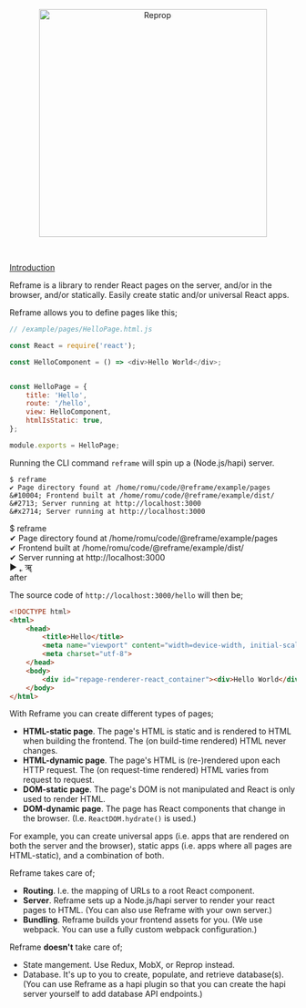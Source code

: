 <!---






    WARNING, READ THIS.
    This is a computed file. Do not edit.
    Edit `/docs/introduction.template.md` instead.












    WARNING, READ THIS.
    This is a computed file. Do not edit.
    Edit `/docs/introduction.template.md` instead.












    WARNING, READ THIS.
    This is a computed file. Do not edit.
    Edit `/docs/introduction.template.md` instead.












    WARNING, READ THIS.
    This is a computed file. Do not edit.
    Edit `/docs/introduction.template.md` instead.












    WARNING, READ THIS.
    This is a computed file. Do not edit.
    Edit `/docs/introduction.template.md` instead.






-->
[<p align="center"><img src='https://github.com/brillout-test/reprop-test/blob/master/docs/logo/logo-title.svg' width=400 style=    "max-width:100%;" alt="Reprop"/></p>](https://github.com/brillout/reprop)
<br/>

[Introduction](/../../)

Reframe is a library to render React pages on the server, and/or in the browser, and/or statically.
 Easily create static and/or universal React apps.


Reframe allows you to define pages like this;

~~~js
// /example/pages/HelloPage.html.js

const React = require('react');

const HelloComponent = () => <div>Hello World</div>;


const HelloPage = {
    title: 'Hello',
    route: '/hello',
    view: HelloComponent,
    htmlIsStatic: true,
};

module.exports = HelloPage;
~~~

Running the CLI command `reframe` will spin up a (Node.js/hapi) server.

~~~shell
$ reframe
✔ Page directory found at /home/romu/code/@reframe/example/pages
&#10004; Frontend built at /home/romu/code/@reframe/example/dist/
&#2713; Server running at http://localhost:3000
&#x2714; Server running at http://localhost:3000
~~~

$ reframe
<br/>
✔ Page directory found at /home/romu/code/@reframe/example/pages
<br/>
&#x2714; Frontend built at /home/romu/code/@reframe/example/dist/
<br/>
&#10004; Server running at http://localhost:3000
<br/>
&#9658;
&#767;
&#2400;
<br/>
after

The source code of `http://localhost:3000/hello` will then be;

~~~html
<!DOCTYPE html>
<html>
    <head>
        <title>Hello</title>
        <meta name="viewport" content="width=device-width, initial-scale=1, maximum-scale=1">
        <meta charset="utf-8">
    </head>
    <body>
        <div id="repage-renderer-react_container"><div>Hello World</div></div>
    </body>
</html>
~~~

With Reframe you can create different types of pages;

 - **HTML-static page**. The page's HTML is static and is rendered to HTML when building the frontend. The (on build-time rendered) HTML never changes.
 - **HTML-dynamic page**. The page's HTML is (re-)rendered upon each HTTP request. The (on request-time rendered) HTML varies from request to request.
 - **DOM-static page**. The page's DOM is not manipulated and React is only used to render HTML.
 - **DOM-dynamic page**. The page has React components that change in the browser. (I.e. `ReactDOM.hydrate()` is used.)

For example, you can create universal apps (i.e. apps that are rendered on both the server and the browser), static apps (i.e. apps where all pages are HTML-static), and a combination of both.

Reframe takes care of;

 - **Routing**. I.e. the mapping of URLs to a root React component.
 - **Server**. Reframe sets up a Node.js/hapi server to render your react pages to HTML. (You can also use Reframe with your own server.)
 - **Bundling**. Reframe builds your frontend assets for you. (We use webpack. You can use a fully custom webpack configuration.)

Reframe **doesn't** take care of;

 - State mangement. Use Redux, MobX, or Reprop instead.
 - Database. It's up to you to create, populate, and retrieve database(s). (You can use Reframe as a hapi plugin so that you can create the hapi server yourself to add database API endpoints.)

<!---






    WARNING, READ THIS.
    This is a computed file. Do not edit.
    Edit `/docs/introduction.template.md` instead.












    WARNING, READ THIS.
    This is a computed file. Do not edit.
    Edit `/docs/introduction.template.md` instead.












    WARNING, READ THIS.
    This is a computed file. Do not edit.
    Edit `/docs/introduction.template.md` instead.












    WARNING, READ THIS.
    This is a computed file. Do not edit.
    Edit `/docs/introduction.template.md` instead.












    WARNING, READ THIS.
    This is a computed file. Do not edit.
    Edit `/docs/introduction.template.md` instead.






-->
